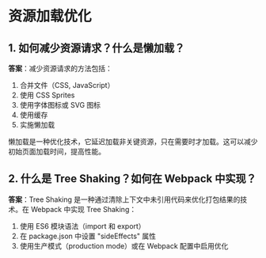 # 资源加载优化

## 1. 如何减少资源请求？什么是懒加载？
**答案**：减少资源请求的方法包括：
1. 合并文件（CSS, JavaScript）
2. 使用 CSS Sprites
3. 使用字体图标或 SVG 图标
4. 使用缓存
5. 实施懒加载

懒加载是一种优化技术，它延迟加载非关键资源，只在需要时才加载。这可以减少初始页面加载时间，提高性能。

## 2. 什么是 Tree Shaking？如何在 Webpack 中实现？
**答案**：Tree Shaking 是一种通过清除上下文中未引用代码来优化打包结果的技术。在 Webpack 中实现 Tree Shaking：

1. 使用 ES6 模块语法（import 和 export）
2. 在 package.json 中设置 "sideEffects" 属性
3. 使用生产模式（production mode）或在 Webpack 配置中启用优化
